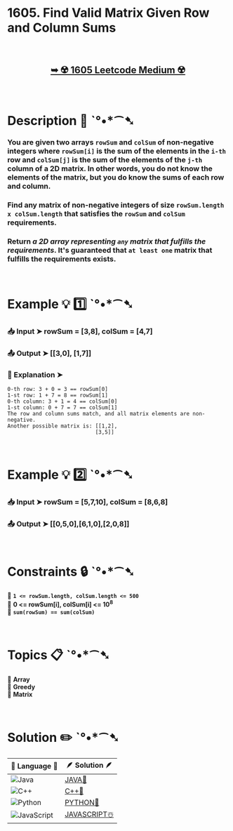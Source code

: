 # 1605. Find Valid Matrix Given Row and Column Sums

</br>

<h2 align="center"> 

<a href="https://leetcode.com/problems/find-valid-matrix-given-row-and-column-sums/description/?envType=daily-question&envId=2024-07-20"><strong>➥ ☢️ 1605 Leetcode Medium ☢️ </strong></a>
</h2>

</br>

# Description 📜 ˋ°•*⁀➷

### You are given two arrays `rowSum` and `colSum` of non-negative integers where `rowSum[i]` is the sum of the elements in the `i-th` row and `colSum[j]` is the sum of the elements of the `j-th` column of a 2D matrix. In other words, you do not know the elements of the matrix, but you do know the sums of each row and column.

### Find any matrix of non-negative integers of size `rowSum.length x colSum.length` that satisfies the `rowSum` and `colSum` requirements.

### Return *a 2D array representing `any` matrix that fulfills the requirements*. It's guaranteed that `at least one` matrix that fulfills the requirements exists.

</br>

# Example 💡 1️⃣ ˋ°•*⁀➷

  ### 📥 Input  ➤ rowSum = [3,8], colSum = [4,7]

  ### 📤 Output  ➤  [[3,0], [1,7]]

  ### 🔦 Explanation  ➤ 
    0-th row: 3 + 0 = 3 == rowSum[0]
    1-st row: 1 + 7 = 8 == rowSum[1]
    0-th column: 3 + 1 = 4 == colSum[0]
    1-st column: 0 + 7 = 7 == colSum[1]
    The row and column sums match, and all matrix elements are non-negative.
    Another possible matrix is: [[1,2],
                                [3,5]]

</br>

# Example 💡 2️⃣ ˋ°•*⁀➷

  ### 📥 Input ➤  rowSum = [5,7,10], colSum = [8,6,8]

  ### 📤 Output  ➤ [[0,5,0],[6,1,0],[2,0,8]]



</br>

# Constraints 🔒 ˋ°•*⁀➷

🔹 **`1 <= rowSum.length, colSum.length <= 500`** </br>
🔹 **0 <= rowSum[i], colSum[i] <= 10<sup>8</sup>** </br>
🔹 **`sum(rowSum) == sum(colSum)`** </br>

</br>

# Topics 📋 ˋ°•*⁀➷

🔸 **Array**  </br>
🔸 **Greedy**  </br>
🔸 **Matrix**  </br>


</br>

# Solution ✏️ ˋ°•*⁀➷

| 📒 Language 📒  | 🪶 Solution 🪶 |
| ------------- | ------------- |
|  ![Java](https://img.shields.io/badge/java-%23ED8B00.svg?style=for-the-badge&logo=openjdk&logoColor=white)  | [JAVA🍁]() |
|  ![C++](https://img.shields.io/badge/c++-%2300599C.svg?style=for-the-badge&logo=c%2B%2B&logoColor=white)  | [C++🎲]()  |
|  ![Python](https://img.shields.io/badge/python-3670A0?style=for-the-badge&logo=python&logoColor=ffdd54)    | [PYTHON🍰]() |
| ![JavaScript](https://img.shields.io/badge/javascript-%23323330.svg?style=for-the-badge&logo=javascript&logoColor=%23F7DF1E)   | [JAVASCRIPT☃️]() |

